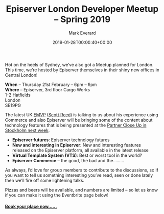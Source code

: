 ﻿---
title: 'Episerver London Developer Meetup &#8211; Spring 2019'
date: 2019-01-28T00:00:40+00:00
author: Mark Everard
layout: post
color: rgb(0,0,0)
permalink: /2019/01/28/episerver-london-developer-meetup-spring-2019/
dsq_thread_id:
  - null
categories:
  - Episerver
---
Hot on the heels of Sydney, we&#8217;ve also got a Meetup planned for London. This time, we&#8217;re hosted by Episerver themselves in their shiny new offices in Central London!

**When** &#8211; Thursday 21st February &#8211; 6pm &#8211; 9pm  
**Where** &#8211; Episerver, 3rd floor Cargo Works  
1-2 Hatfields  
London  
SE19PG 

The latest UK [EMVP](https://world.episerver.com/emvp/) ([Scott Reed](https://uk.linkedin.com/in/scottreed84)) is talking to us about his experience using Commerce and also Episerver will be bringing some of the content about technology features that is being presented at the [Partner Close Up in Stockholm next week](https://www.episerver.com/learn/events/event-listing/partner-close-up/epi-partner-close-up-2019-emea/).

* **Episerver futures**: Episerver technology futures
* **New and interesting in Episerver**: New and interesting features released on the Episerver platform, all available in the latest release
* **Virtual Template System (VTS)**: Best or worst tool in the world?
* **Episerver Commerce** &#8211; the good, the bad and the&#8230;&#8230;&#8230; 

As always, I&#8217;d love for group members to contribute to the discussions, so if you want to tell us something interesting you&#8217;ve read, seen or done lately then we&#8217;ll fire off some lightening talks.

Pizzas and beers will be available, and numbers are limited &#8211; so let us know if you can make it using the Eventbrite page below!

#### [Book your place now&#8230;&#8230;](https://www.eventbrite.com/e/london-developer-meet-up-h1-2019-tickets-55208638524)